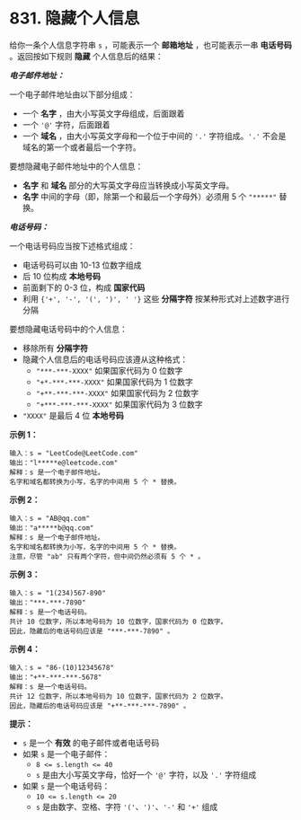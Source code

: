 # 831. 隐藏个人信息

给你一条个人信息字符串 `s` ，可能表示一个 **邮箱地址** ，也可能表示一串 **电话号码** 。返回按如下规则 **隐藏** 个人信息后的结果：

***电子邮件地址：***

一个电子邮件地址由以下部分组成：

- 一个 **名字** ，由大小写英文字母组成，后面跟着
- 一个 `'@'` 字符，后面跟着
- 一个 **域名** ，由大小写英文字母和一个位于中间的 `'.'` 字符组成。`'.'` 不会是域名的第一个或者最后一个字符。

要想隐藏电子邮件地址中的个人信息：

- **名字** 和 **域名** 部分的大写英文字母应当转换成小写英文字母。
- **名字** 中间的字母（即，除第一个和最后一个字母外）必须用 5 个 `"*****"` 替换。

***电话号码：***

一个电话号码应当按下述格式组成：

- 电话号码可以由 10-13 位数字组成
- 后 10 位构成 **本地号码**
- 前面剩下的 0-3 位，构成 **国家代码**
- 利用 `{'+', '-', '(', ')', ' '}` 这些 **分隔字符** 按某种形式对上述数字进行分隔

要想隐藏电话号码中的个人信息：

- 移除所有 **分隔字符**
- 隐藏个人信息后的电话号码应该遵从这种格式：
  - `"***-***-XXXX"` 如果国家代码为 0 位数字
  - `"+*-***-***-XXXX"` 如果国家代码为 1 位数字
  - `"+**-***-***-XXXX"` 如果国家代码为 2 位数字
  - `"+***-***-***-XXXX"` 如果国家代码为 3 位数字
- `"XXXX"` 是最后 4 位 **本地号码**

**示例 1：**

```()
输入：s = "LeetCode@LeetCode.com"
输出："l*****e@leetcode.com"
解释：s 是一个电子邮件地址。
名字和域名都转换为小写，名字的中间用 5 个 * 替换。
```

**示例 2：**

```()
输入：s = "AB@qq.com"
输出："a*****b@qq.com"
解释：s 是一个电子邮件地址。
名字和域名都转换为小写，名字的中间用 5 个 * 替换。
注意，尽管 "ab" 只有两个字符，但中间仍然必须有 5 个 * 。
```

**示例 3：**

```()
输入：s = "1(234)567-890"
输出："***-***-7890"
解释：s 是一个电话号码。
共计 10 位数字，所以本地号码为 10 位数字，国家代码为 0 位数字。
因此，隐藏后的电话号码应该是 "***-***-7890" 。
```

**示例 4：**

```()
输入：s = "86-(10)12345678"
输出："+**-***-***-5678"
解释：s 是一个电话号码。
共计 12 位数字，所以本地号码为 10 位数字，国家代码为 2 位数字。
因此，隐藏后的电话号码应该是 "+**-***-***-7890" 。
```

**提示：**

- `s` 是一个 **有效** 的电子邮件或者电话号码
- 如果 `s` 是一个电子邮件：
  - `8 <= s.length <= 40`
  - `s` 是由大小写英文字母，恰好一个 `'@'` 字符，以及 `'.'` 字符组成
- 如果 `s` 是一个电话号码：
  - `10 <= s.length <= 20`
  - `s` 是由数字、空格、字符 `'('`、`')'`、`'-'` 和 `'+'` 组成
